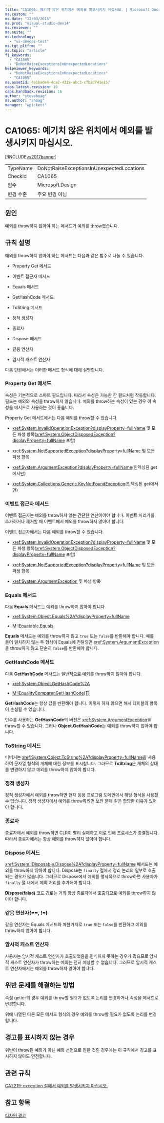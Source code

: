 ```yaml
---
title: "CA1065: 예기치 않은 위치에서 예외를 발생시키지 마십시오. | Microsoft Docs"
ms.custom: ""
ms.date: "12/03/2016"
ms.prod: "visual-studio-dev14"
ms.reviewer: ""
ms.suite: ""
ms.technology: 
  - "vs-devops-test"
ms.tgt_pltfrm: ""
ms.topic: "article"
f1_keywords: 
  - "CA1065"
  - "DoNotRaiseExceptionsInUnexpectedLocations"
helpviewer_keywords: 
  - "DoNotRaiseExceptionsInUnexpectedLocations"
  - "CA1065"
ms.assetid: 4e1bade4-4ca2-4219-abc3-c7b2d741e157
caps.latest.revision: 16
caps.handback.revision: 16
author: "stevehoag"
ms.author: "shoag"
manager: "wpickett"
---
```

# CA1065: 예기치 않은 위치에서 예외를 발생시키지 마십시오.
[!INCLUDE[vs2017banner](../code-quality/includes/vs2017banner.md)]

|||  
|-|-|  
|TypeName|DoNotRaiseExceptionsInUnexpectedLocations|  
|CheckId|CA1065|  
|범주|Microsoft.Design|  
|변경 수준|주요 변경 아님|  
  
## 원인  
 예외를 throw하지 않아야 하는 메서드가 예외를 throw했습니다.  
  
## 규칙 설명  
 예외를 throw하지 않아야 하는 메서드는 다음과 같은 범주로 나눌 수 있습니다.  
  
-   Property Get 메서드  
  
-   이벤트 접근자 메서드  
  
-   Equals 메서드  
  
-   GetHashCode 메서드  
  
-   ToString 메서드  
  
-   정적 생성자  
  
-   종료자  
  
-   Dispose 메서드  
  
-   같음 연산자  
  
-   암시적 캐스트 연산자  
  
 다음 단원에서는 이러한 메서드 형식에 대해 설명합니다.  
  
### Property Get 메서드  
 속성은 기본적으로 스마트 필드입니다.  따라서 속성은 가능한 한 필드처럼 작동합니다.  필드는 예외와 속성을 throw하지 않습니다.  예외를 throw하는 속성이 있는 경우 이 속성을 메서드로 사용하는 것이 좋습니다.  
  
 Property Get 메서드에서는 다음 예외를 throw할 수 있습니다.  
  
-   <xref:System.InvalidOperationException?displayProperty=fullName> 및 모든 파생 항목\(<xref:System.ObjectDisposedException?displayProperty=fullName> 포함\)  
  
-   <xref:System.NotSupportedException?displayProperty=fullName> 및 모든 파생 항목  
  
-   <xref:System.ArgumentException?displayProperty=fullName>\(인덱싱된 get에서만\)  
  
-   <xref:System.Collections.Generic.KeyNotFoundException>\(인덱싱된 get에서만\)  
  
### 이벤트 접근자 메서드  
 이벤트 접근자는 예외를 throw하지 않는 간단한 연산이어야 합니다.  이벤트 처리기를 추가하거나 제거할 때 이벤트에서 예외를 throw하지 않아야 합니다.  
  
 이벤트 접근자에서는 다음 예외를 throw할 수 있습니다.  
  
-   <xref:System.InvalidOperationException?displayProperty=fullName> 및 모든 파생 항목\(<xref:System.ObjectDisposedException?displayProperty=fullName> 포함\)  
  
-   <xref:System.NotSupportedException?displayProperty=fullName> 및 모든 파생 항목  
  
-   <xref:System.ArgumentException> 및 파생 항목  
  
### Equals 메서드  
 다음 **Equals** 메서드는 예외를 throw하지 않아야 합니다.  
  
-   <xref:System.Object.Equals%2A?displayProperty=fullName>  
  
-   [M:IEquatable.Equals](http://go.microsoft.com/fwlink/?LinkId=113472)  
  
 **Equals** 메서드는 예외를 throw하지 않고 `true` 또는 `false`를 반환해야 합니다.  예를 들어 일치하지 않는 두 형식이 Equals에 전달되면 <xref:System.ArgumentException>을 throw하지 않고 단순히 `false`를 반환해야 합니다.  
  
### GetHashCode 메서드  
 다음 **GetHashCode** 메서드는 일반적으로 예외를 throw하지 않아야 합니다.  
  
-   <xref:System.Object.GetHashCode%2A>  
  
-   [M:IEqualityComparer.GetHashCode\(T\)](http://go.microsoft.com/fwlink/?LinkId=113477)  
  
 **GetHashCode**는 항상 값을 반환해야 합니다.  이렇게 하지 않으면 해시 테이블의 항목이 손실될 수 있습니다.  
  
 인수를 사용하는 **GetHashCode**의 버전은 <xref:System.ArgumentException>을 throw할 수 있습니다.  그러나 **Object.GetHashCode**는 예외를 throw하지 않아야 합니다.  
  
### ToString 메서드  
 디버거는 <xref:System.Object.ToString%2A?displayProperty=fullName>을 사용하여 문자열 형식의 개체에 대한 정보를 표시합니다.  그러므로 **ToString**은 개체의 상태를 변경하지 않고 예외를 throw하지 않아야 합니다.  
  
### 정적 생성자  
 정적 생성자에서 예외를 throw하면 현재 응용 프로그램 도메인에서 해당 형식을 사용할 수 없습니다.  정적 생성자에서 예외를 throw하려면 보안 문제 같은 합당한 이유가 있어야 합니다.  
  
### 종료자  
 종료자에서 예외를 throw하면 CLR이 빨리 실패하고 이로 인해 프로세스가 종결됩니다.  따라서 종료자에서는 항상 예외를 throw하지 않아야 합니다.  
  
### Dispose 메서드  
 <xref:System.IDisposable.Dispose%2A?displayProperty=fullName> 메서드는 예외를 throw하지 않아야 합니다.  Dispose는 `finally` 절에서 정리 논리의 일부로 호출되는 경우가 많습니다.  그러므로 Dispose에서 예외를 명시적으로 throw하면 사용자가 `finally` 절 내에서 예외 처리를 추가해야 합니다.  
  
 **Dispose\(false\)** 코드 경로는 거의 항상 종료자에서 호출되므로 예외를 throw하지 않아야 합니다.  
  
### 같음 연산자\(\=\=, \!\=\)  
 같음 연산자는 Equals 메서드와 마찬가지로 `true` 또는 `false`를 반환하고 예외를 throw하지 않아야 합니다.  
  
### 암시적 캐스트 연산자  
 사용자는 암시적 캐스트 연산자가 호출되었음을 인식하지 못하는 경우가 많으므로 암시적 캐스트 연산자가 throw하는 예외는 전혀 예상할 수 없습니다.  그러므로 암시적 캐스트 연산자에서는 예외를 throw하지 않아야 합니다.  
  
## 위반 문제를 해결하는 방법  
 속성 getter의 경우 예외를 throw할 필요가 없도록 논리를 변경하거나 속성을 메서드로 변경합니다.  
  
 위에 나열된 다른 모든 메서드 형식의 경우 예외를 throw할 필요가 없도록 논리를 변경합니다.  
  
## 경고를 표시하지 않는 경우  
 위반이 throw된 예외가 아닌 예외 선언으로 인한 것인 경우에는 이 규칙에서 경고를 표시하지 않아도 안전합니다.  
  
## 관련 규칙  
 [CA2219: exception 절에서 예외를 발생시키지 마십시오.](../Topic/CA2219:%20Do%20not%20raise%20exceptions%20in%20exception%20clauses.md)  
  
## 참고 항목  
 [디자인 경고](../code-quality/design-warnings.md)